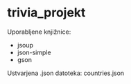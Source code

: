 # trivia_projekt

Uporabljene knjižnice:
 - jsoup
 - json-simple
 - gson
 
 Ustvarjena .json datoteka: countries.json